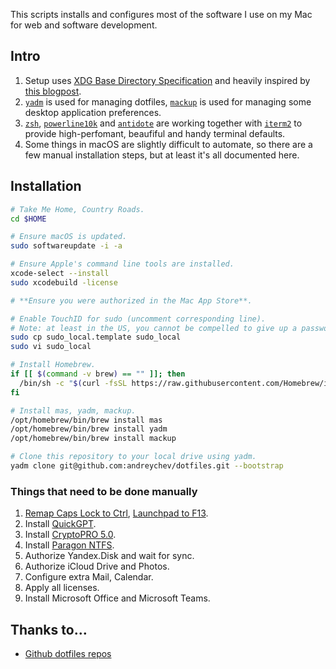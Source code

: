 This scripts installs and configures most of the software I use on my Mac for web and software development.

## Intro

1. Setup uses [XDG Base Directory Specification](https://specifications.freedesktop.org/basedir-spec/basedir-spec-latest.html) and heavily inspired by [this blogpost](https://gist.github.com/sharadhr/39b804236c1941e9c30d90af828ad41e).
2. [`yadm`](https://yadm.io/) is used for managing dotfiles, [`mackup`](https://github.com/lra/mackup) is used for managing some desktop application preferences.
3. [`zsh`](https://en.wikipedia.org/wiki/Z_shell), [`powerline10k`](https://github.com/romkatv/powerlevel10k) and [`antidote`](https://github.com/mattmc3/antidote) are working together with [`iterm2`](https://iterm2.com/) to provide high-perfomant, beaufiful and handy terminal defaults.
4. Some things in macOS are slightly difficult to automate, so there are a few manual installation steps, but at least it's all documented here.

## Installation

```sh
# Take Me Home, Country Roads.
cd $HOME

# Ensure macOS is updated.
sudo softwareupdate -i -a

# Ensure Apple's command line tools are installed.
xcode-select --install
sudo xcodebuild -license

# **Ensure you were authorized in the Mac App Store**.

# Enable TouchID for sudo (uncomment corresponding line).
# Note: at least in the US, you cannot be compelled to give up a password by a court (it's considered a violation of the 5th amendment), but your biometrics are not secret, so you can absolutely be forced by a court to biometric auth.
sudo cp sudo_local.template sudo_local
sudo vi sudo_local

# Install Homebrew.
if [[ $(command -v brew) == "" ]]; then
  /bin/sh -c "$(curl -fsSL https://raw.githubusercontent.com/Homebrew/install/HEAD/install.sh)"
fi

# Install mas, yadm, mackup.
/opt/homebrew/bin/brew install mas
/opt/homebrew/bin/brew install yadm
/opt/homebrew/bin/brew install mackup

# Clone this repository to your local drive using yadm.
yadm clone git@github.com:andreychev/dotfiles.git --bootstrap
```

### Things that need to be done manually

1. [Remap Caps Lock to Ctrl](https://support.apple.com/zh-sg/guide/mac-help/mchlp1011/mac), [Launchpad to F13](https://github.com/the-via/releases/issues/92#issuecomment-826337718).
1. Install [QuickGPT](https://sindresorhus.gumroad.com/l/quickgpt).
1. Install [CryptoPRO 5.0](https://www.cryptopro.ru/products/csp).
1. Install [Paragon NTFS](https://uc.paragon-software.com/cabinet).
1. Authorize Yandex.Disk and wait for sync.
1. Authorize iCloud Drive and Photos.
1. Configure extra Mail, Calendar.
1. Apply all licenses.
1. Install Microsoft Office and Microsoft Teams.

## Thanks to…

- [Github dotfiles repos](https://dotfiles.github.io/)
